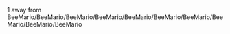1 away from BeeMario/BeeMario/BeeMario/BeeMario/BeeMario/BeeMario/BeeMario/BeeMario/BeeMario/BeeMario
